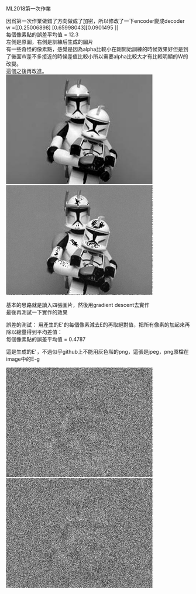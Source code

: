 ML2018第一次作業

因爲第一次作業做錯了方向做成了加密，所以修改了一下encoder變成decoder  
w =[[0.25006898] [0.65998043][0.0901495 ]]   
每個像素點的誤差平均值 = 12.3   
左側是原圖，右側是訓練后生成的圖片  
有一些奇怪的像素點，感覺是因為alpha比較小在剛開始訓練的時候效果好但是到了後面W差不多接近的時候差值比較小所以需要alpha比較大才有比較明顯的W的改變。  
這個之後再改進。  
![image](https://github.com/BergLoo/-ML2018_410421252/blob/master/image/I.png?raw=true)
![image](https://github.com/BergLoo/-ML2018_410421252/blob/master/image/I-NEW.png?raw=true)

基本的思路就是讀入四張圖片，然後用gradient descent去實作   
最後再測試一下實作的效果

誤差的測試： 
用產生的E′ 的每個像素減去E的再取絕對值，把所有像素的加起來再除以總量得到平均差值：  
每個像素點的誤差平均值 = 0.4787 

這是生成的E′ ，不過似乎github上不能用灰色階的png，這張是jpeg，png原檔在image中的E-g 

![image](https://github.com/BergLoo/-ML2018_410421252/blob/master/image/E-g.jpeg?raw=true)
![image](https://github.com/BergLoo/-ML2018_410421252/blob/master/image/E%20for%20display.jpeg?raw=true)
